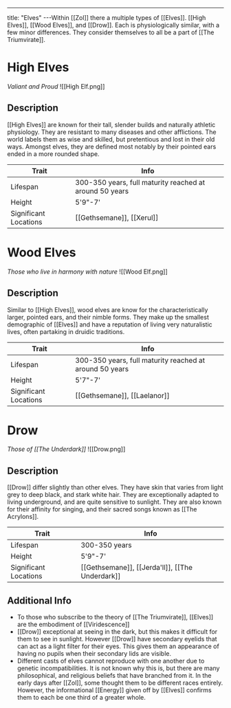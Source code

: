 ---
title: "Elves"
---Within [[Zol]] there a multiple types of [[Elves]]. [[High Elves]], [[Wood Elves]], and [[Drow]]. Each is physiologically similar, with a few minor differences. They consider themselves to all be a part of [[The Triumvirate]].

# High Elves
*Valiant and Proud*
![[High Elf.png]]

## Description
[[High Elves]] are known for their tall, slender builds and naturally athletic physiology. They are resistant to many diseases and other afflictions. The world labels them as wise and skilled, but pretentious and lost in their old ways. Amongst elves, they are defined most notably by their pointed ears ended in a more rounded shape.

| Trait | Info |
| --- | --- |
| Lifespan | 300-350 years, full maturity reached at around 50 years |
| Height | 5'9"-7' |
| Significant Locations | [[Gethsemane]], [[Xerul]] |

# Wood Elves
*Those who live in harmony with nature*
![[Wood Elf.png]]

## Description
Similar to [[High Elves]], wood elves are know for the characteristically larger, pointed ears, and their nimble forms. They make up the smallest demographic of [[Elves]] and have a reputation of living very naturalistic lives, often partaking in druidic traditions.

| Trait | Info |
| --- | --- |
| Lifespan | 300-350 years, full maturity reached at around 50 years |
| Height | 5'7"-7' |
| Significant Locations | [[Gethsemane]], [[Laelanor]] |

# Drow
*Those of [[The Underdark]]*
![[Drow.png]]

## Description
[[Drow]] differ slightly than other elves. They have skin that varies from light grey to deep black, and stark white hair. They are exceptionally adapted to living underground, and are quite sensitive to sunlight. They are also known for their affinity for singing, and their sacred songs known as [[The Acrylons]].

| Trait | Info |
| --- | --- |
| Lifespan | 300-350 years |
| Height | 5'9"-7' |
| Significant Locations | [[Gethsemane]], [[Jerda'll]], [[The Underdark]] |

## Additional Info
- To those who subscribe to the theory of [[The Triumvirate]], [[Elves]] are the embodiment of [[Viridescence]]
- [[Drow]] exceptional at seeing in the dark, but this makes it difficult for them to see in sunlight. However [[Drow]] have secondary eyelids that can act as a light filter for their eyes. This gives them an appearance of having no pupils when their secondary lids are visible.
- Different casts of elves cannot reproduce with one another due to genetic incompatibilities. It is not known why this is, but there are many philosophical, and religious beliefs that have branched from it. In the early days after [[Zol]], some thought them to be different races entirely. However, the informational [[Energy]] given off by [[Elves]] confirms them to each be one third of a greater whole.